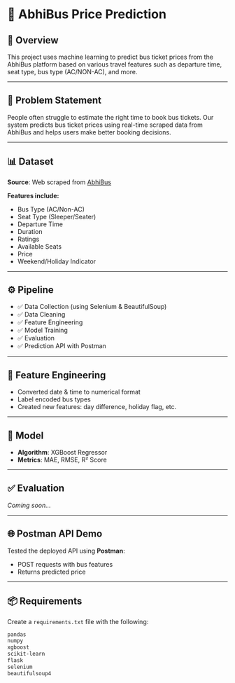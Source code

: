 # 🚌 AbhiBus Price Prediction

## 🧠 Overview
This project uses machine learning to predict bus ticket prices from the AbhiBus platform based on various travel features such as departure time, seat type, bus type (AC/NON-AC), and more.

---

## 📌 Problem Statement
People often struggle to estimate the right time to book bus tickets. Our system predicts bus ticket prices using real-time scraped data from AbhiBus and helps users make better booking decisions.

---

## 📊 Dataset
**Source**: Web scraped from [AbhiBus](https://www.abhibus.com/)

**Features include:**
- Bus Type (AC/Non-AC)
- Seat Type (Sleeper/Seater)
- Departure Time
- Duration
- Ratings
- Available Seats
- Price
- Weekend/Holiday Indicator

---

## ⚙️ Pipeline

- ✅ Data Collection (using Selenium & BeautifulSoup)
- ✅ Data Cleaning
- ✅ Feature Engineering
- ✅ Model Training
- ✅ Evaluation
- ✅ Prediction API with Postman

---

## 🧪 Feature Engineering

- Converted date & time to numerical format
- Label encoded bus types
- Created new features: day difference, holiday flag, etc.

---

## 🤖 Model

- **Algorithm**: XGBoost Regressor
- **Metrics**: MAE, RMSE, R² Score

---

## ✅ Evaluation
*Coming soon...*

---

## 🌐 Postman API Demo

Tested the deployed API using **Postman**:

- POST requests with bus features
- Returns predicted price

---

## 📦 Requirements

Create a `requirements.txt` file with the following:

```txt
pandas
numpy
xgboost
scikit-learn
flask
selenium
beautifulsoup4
